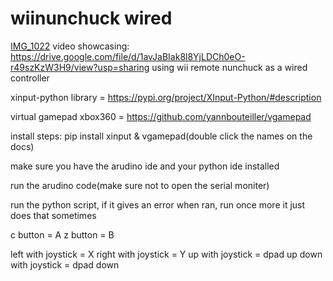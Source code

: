 # wiinunchuck wired

[IMG_1022](https://github.com/user-attachments/assets/2705aa6b-ed2c-410a-8be5-1442476adf5a)
video showcasing: https://drive.google.com/file/d/1avJaBIak8l8YjLDCh0eO-r49szKzW3H9/view?usp=sharing
using wii remote nunchuck as a wired controller 

xinput-python library = https://pypi.org/project/XInput-Python/#description

virtual gamepad xbox360 = https://github.com/yannbouteiller/vgamepad

install steps:
pip install xinput & vgamepad(double click the names on the docs)

make sure you have the arudino ide and your python ide installed

run the arudino code(make sure not to open the serial moniter)

run the python script, if it gives an error when ran, run once more it just does that sometimes

c button = A
z button = B


left with joystick = X
right with joystick = Y
up with joystick = dpad up
down with joystick = dpad down






